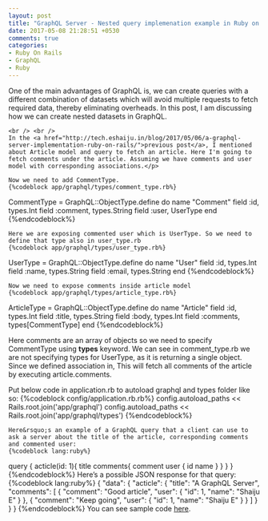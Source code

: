 ```yaml
---
layout: post
title: "GraphQL Server - Nested query implemenation example in Ruby on Rails"
date: 2017-05-08 21:28:51 +0530
comments: true
categories:
- Ruby On Rails
- GraphQL
- Ruby
---
```



<div class='post'>
  <div dir="ltr" style="text-align: left;" trbidi="on">
    <p>One of the main advantages of GraphQL is, we can create queries with a different combination of datasets which will avoid multiple requests to fetch required data, thereby eliminating overheads. In this post, I am discussing how we can create nested datasets in GraphQL.

    <br /> <br />
    In the <a href="http://tech.eshaiju.in/blog/2017/05/06/a-graphql-server-implementation-ruby-on-rails/">previous post</a>, I mentioned about Article model and query to fetch an article. Here I'm going to fetch comments under the article. Assuming we have comments and user model with corresponding associations.</p>

    Now we need to add CommentType.
    {%codeblock app/graphql/types/comment_type.rb%}
CommentType = GraphQL::ObjectType.define do
  name "Comment"
  field :id, types.Int
  field :comment, types.String
  field :user, UserType
end
{%endcodeblock%}

    Here we are exposing commented user which is UserType. So we need to define that type also in user_type.rb
    {%codeblock app/graphql/types/user_type.rb%}
UserType = GraphQL::ObjectType.define do
  name "User"
  field :id, types.Int
  field :name, types.String
  field :email, types.String
end
{%endcodeblock%}

    Now we need to expose comments inside article model
    {%codeblock app/graphql/types/article_type.rb%}
ArticleType = GraphQL::ObjectType.define do
  name "Article"
  field :id, types.Int
  field :title, types.String
  field :body, types.Int
  field :comments, types[CommentType]
end
{%endcodeblock%}
    <p>Here comments are an array of objects so we need to specify CommentType using <strong>types</strong> keyword. We can see in comment_type.rb we are not specifying types for UserType, as it is returning a single object. Since we defined association in, This will fetch all comments of the article by executing article.comments.</p>
Put below code in application.rb to autoload graphql and types folder like so:
{%codeblock config/application.rb.rb%}
config.autoload_paths << Rails.root.join('app/graphql')
config.autoload_paths << Rails.root.join('app/graphql/types')
{%endcodeblock%}

    Here&rsquo;s an example of a GraphQL query that a client can use to ask a server about the title of the article, corresponding comments and commented user:
    {%codeblock lang:ruby%}
query {
  acticle(id: 1){
    title
    comments{
      comment
      user {
        id
        name
      }
    }
  }
}
{%endcodeblock%}
    Here’s a possible JSON response for that query:
    {%codeblock lang:ruby%}
{
  "data": {
    "acticle": {
      "title": "A GraphQL Server",
      "comments": [
        {
          "comment": "Good article",
          "user": {
            "id": 1,
            "name": "Shaiju E"
          }
        },
        {
          "comment": "Keep going",
          "user": {
            "id": 1,
            "name": "Shaiju E"
          }
        }
      ]
    }
  }
}
{%endcodeblock%}
    You can see sample code <a href="https://github.com/eshaiju/graphql-ruby-sample">here</a>.
  </div>
</div>
